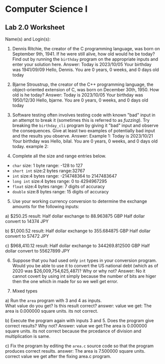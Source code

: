 
# Computer Science I 
## Lab 2.0 Worksheet

Name(s) and Login(s):



1. Dennis Ritchie, the creator of the C programming language,
was born on September 9th, 1941.  If he were still alive,
how old would he be today?  Find out by running the `birthday`
program on the appropriate inputs and enter your solution here.
Answer:
Today is 2023/10/05
Your birthday was 1941/09/09
Hello, Dennis.  You are 0 years, 0 weeks, and 0 days old today




2. Bjarne Stroustrup, the creator of the C++ programming
language, the object-oriented extension of C, was born on
December 30th, 1950.  How old is he today?
Answer:
Today is 2023/10/05
Your birthday was 1950/12/30
Hello, bjarne.  You are 0 years, 0 weeks, and 0 days old today




3. Software testing often involves testing code with known
"bad" input in an attempt to break it (sometimes this is
referred to as *fuzzing*).  Try breaking the `birthday_cli`
program by giving it "bad" input and observe the consequences.
Give at least two examples of potentially bad input and the
results you observe.
Answer:
Example 1:
Today is 2023/10/21
Your birthday was
Hello, bilal.  You are 0 years, 0 weeks, and 0 days old today.
example 2: 






4. Complete all the size and range entries below.
* `char`
  size: 1 byte
  range: -128 to 127
* `short int`
  size:2 bytes
  range:32767
* `int`
  size:4 bytes
  range: -214748364 to 2147483647
* `long int`
  size:4 bytes
  range: 0 to 4294967295
* `float`
  size:4 bytes
  range: 7 digits of accuracy
* `double`
  size:8 bytes
  range: 15 digits of accuracy


5. Use your working currency conversion to determine
the exchange amounts for the following inputs:

  a) $250.25
  result:
  Half dollar exchange to 88.963875 GBP
  Half dollar convert to 14374 JPY

  b) $1,000.52
  result:
  Half dollar exchange to 355.684875 GBP
  Half dollar convert to 57472 JPY


  c) $968,410.12
  result:
  Half dollar exchange to 344269.812500 GBP
  Half dollar convert to 55627899 JPY



6. Suppose that you had used only `int` types
in your conversion program.  Would you be able
to use it to convert the US national debt
(which as of 2020 was \$26,009,754,625,487)?
Why or why not?
Answer: No it cannot covert by using int simply because the number of bits are higer then the one which in made for so we well get error.


7. Mixed types

a) Run the `area` program with 3 and 4 as inputs.  
What value do you get?  Is this result correct?
answer:
value we get: The area is 0.000000 square units.
its not correct.


b) Execute the program again with inputs 3 and 5.
Does the program give correct results?  Why not?
Answer:
value we get:The area is 0.000000 square units.
its not correct because the prcedance of division and multiplication is same.


c) Fix the program by editing the `area.c` source
code so that the program produces correct results.
answer: The area is 7.500000 square units.
correct value we get after the fixing area.c program.
